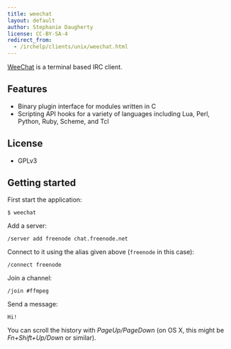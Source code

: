 ```yaml
---
title: weechat
layout: default
author: Stephanie Daugherty
license: CC-BY-SA-4
redirect_from:
  - /irchelp/clients/unix/weechat.html
---
```


[WeeChat](http://www.weechat.org) is a terminal based IRC client.

## Features
 * Binary plugin interface for modules written in C
 * Scripting API hooks for a variety of languages including Lua, Perl, Python, Ruby, Scheme, and Tcl

## License
 * GPLv3

## Getting started

First start the application:

```
$ weechat
```

Add a server:

```
/server add freenode chat.freenode.net
```

Connect to it using the alias given above (`freenode` in this case):

```
/connect freenode
```

Join a channel:

```
/join #ffmpeg
```

Send a message:

```
Hi!
```

You can scroll the history with *PageUp/PageDown* (on OS X, this might be *Fn+Shift+Up/Down* or similar).

